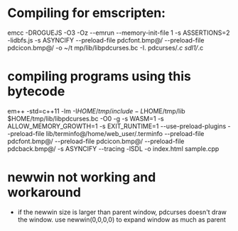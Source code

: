 # Compiling for emscripten: 

emcc -DROGUEJS -O3 -Oz --emrun  --memory-init-file 1 -s ASSERTIONS=2 -lidbfs.js -s ASYNCIFY --preload-file pdcfont.bmp@/ --preload-file pdcicon.bmp@/  -o ~/t
mp/lib/libpdcurses.bc -I. pdcurses/*.c sdl1/*.c

# compiling programs using this bytecode

em++ -std=c++11 -lm  -I$HOME/tmp/include -L$HOME/tmp/lib $HOME/tmp/lib/libpdcurses.bc -O0 -g -s WASM=1 -s ALLOW_MEMORY_GROWTH=1 -s EXIT_RUNTIME=1 --use-preload-plugins --preload-file lib/terminfo@/home/web_user/.terminfo  --preload-file pdcfont.bmp@/ --preload-file pdcicon.bmp@/ --preload-file pdcback.bmp@/ -s ASYNCIFY --tracing -lSDL -o index.html sample.cpp

# newwin not working and workaround

* if the newwin size is larger than parent window, pdcurses doesn't draw the
  window. use newwin(0,0,0,0) to expand window as much as parent
